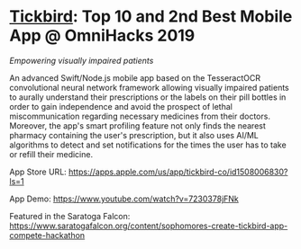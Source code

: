 # [Tickbird](https://apps.apple.com/us/app/tickbird-co/id1508006830?ls=1): Top 10 and 2nd Best Mobile App @ OmniHacks 2019 
*Empowering visually impaired patients*

An advanced Swift/Node.js mobile app based on the TesseractOCR convolutional neural network framework allowing visually impaired patients to aurally understand their prescriptions or the labels on their pill bottles in order to gain independence and avoid the prospect of lethal miscommunication regarding necessary medicines from their doctors. Moreover, the app's smart profiling feature not only finds the nearest pharmacy containing the user's prescription, but it also uses AI/ML algorithms to detect and set notifications for the times the user has to take or refill their medicine.

App Store URL: https://apps.apple.com/us/app/tickbird-co/id1508006830?ls=1

App Demo: https://www.youtube.com/watch?v=7230378jFNk

Featured in the Saratoga Falcon: https://www.saratogafalcon.org/content/sophomores-create-tickbird-app-compete-hackathon
